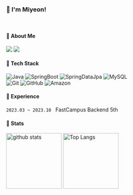 <h3>👋 I'm Miyeon!</h3>
<br>
<h4>🌷 About Me</h4>

<a href="mailto:leeyun92@naver.com" target="_blank"><img src="https://img.shields.io/badge/Mail-396CB2?style=flat-square&logo=maildotcom&logoColor=white"/></a>
<a href="https://miyeonlee.tistory.com/" target="_blank"><img src="https://img.shields.io/badge/Blog-000000?style=flat-square&logo=tistory&logoColor=white"/></a>

<h4>🌱 Tech Stack</h4>

![Java](https://img.shields.io/badge/Java-437291?style=flat-square&logo=openjdk&logoColor=white)
![SpringBoot](https://img.shields.io/badge/SpringBoot-6DB33F?style=flat-square&logo=springboot&logoColor=white)
![SpringDataJpa](https://img.shields.io/badge/Spring_Data_JPA-6DB33F?style=flat-square&logo=spring&logoColor=white)
![MySQL](https://img.shields.io/badge/MySQL-4479A1?style=flat-square&logo=mysql&logoColor=white)
<br>
![Git](https://img.shields.io/badge/Git-F05032?style=flat-square&logo=Git&logoColor=white)
![GitHub](https://img.shields.io/badge/GitHub-181717?style=flat-square&logo=GitHub&logoColor=white)
![Amazon](https://img.shields.io/badge/Amazon_AWS-232F3E?style=flat-square&logo=amazonaws&logoColor=white)

<h4>🫧 Experience</h4>

`2023.03 ~ 2023.10` &nbsp; FastCampus Backend 5th


<h4>💫 Stats</h4>

<p> 
  <img alt="github stats" height="150px" src="https://github-readme-stats.vercel.app/api?username=miyounlee&show_icons=true&hide=stars&include_all_commits=true&count_private=true&theme=apprentice" />
  <img alt="Top Langs" height="150px" src="https://github-readme-stats.vercel.app/api/top-langs?username=miyounlee&layout=compact&langs_count=5&theme=apprentice"/>
</p>

